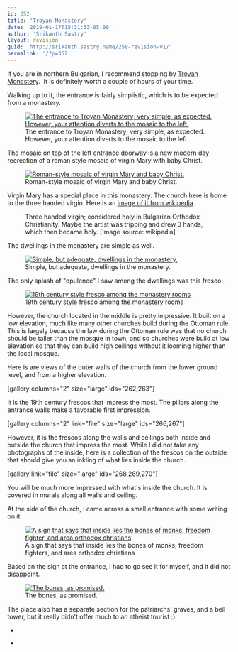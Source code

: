 ```yaml
---
id: 352
title: 'Troyan Monastery'
date: '2019-01-17T15:31:33-05:00'
author: 'Srikanth Sastry'
layout: revision
guid: 'http://srikanth.sastry.name/258-revision-v1/'
permalink: '/?p=352'
---
```


<!-- wp:paragraph -->
<p>If you are in northern Bulgarian, I recommend stopping by <a href="https://en.wikipedia.org/wiki/Troyan_Monastery">Troyan Monastery</a>.&nbsp;&nbsp;It is definitely worth a couple of hours of your time.</p>
<!-- /wp:paragraph -->

<!-- wp:paragraph -->
<p>Walking up to it, the entrance is fairly simplistic, which is to be expected from a monastery.</p>
<!-- /wp:paragraph -->

<!-- wp:image {"id":259,"align":"center"} -->
<div class="wp-block-image"><figure class="aligncenter"><a href="http://srikanth.sastry.name/troyan-monastery/img_20150831_154933/"><img src="http://srikanth.sastry.name/wp-content/uploads/2015/08/IMG_20150831_154933-1024x760.jpg" alt="The entrance to Troyan Monastery; very simple, as expected. However, your attention diverts to the mosaic to the left." class="wp-image-259"/></a><figcaption>The entrance to Troyan Monastery; very simple, as expected. However, your attention diverts to the mosaic to the left.</figcaption></figure></div>
<!-- /wp:image -->

<!-- wp:paragraph -->
<p>The mosaic on top of the left entrance doorway is a new modern day recreation of a roman style mosaic of virgin Mary with baby Christ.</p>
<!-- /wp:paragraph -->

<!-- wp:more -->
<!--more-->
<!-- /wp:more -->

<!-- wp:image {"id":261,"align":"center"} -->
<div class="wp-block-image"><figure class="aligncenter"><a href="http://srikanth.sastry.name/wp-content/uploads/2015/08/IMG_20150831_155017.jpg"><img src="http://srikanth.sastry.name/wp-content/uploads/2015/08/IMG_20150831_155017-760x1024.jpg" alt="Roman-style mosaic of virgin Mary and baby Christ." class="wp-image-261"/></a><figcaption>Roman-style mosaic of virgin Mary and baby Christ.</figcaption></figure></div>
<!-- /wp:image -->

<!-- wp:paragraph -->
<p>Virgin Mary has a special place in this monastery. The church here is home to the three handed virgin. Here is an <a href="https://en.wikipedia.org/wiki/Troyan_Monastery#/media/File:Three_Handed_Virgin_of_Troyan_Monastery.JPG">image of it from wikipedia</a>.</p>
<!-- /wp:paragraph -->

<!-- wp:image {"align":"center"} -->
<div class="wp-block-image"><figure class="aligncenter"><a href="https://upload.wikimedia.org/wikipedia/commons/d/d8/Three_Handed_Virgin_of_Troyan_Monastery.JPG"><img src="https://upload.wikimedia.org/wikipedia/commons/d/d8/Three_Handed_Virgin_of_Troyan_Monastery.JPG" alt=""/></a><figcaption>Three handed virgin; considered holy in Bulgarian Orthodox Christianity. Maybe the artist was tripping and drew 3 hands, which then became holy. [Image source: wikipedia]</figcaption></figure></div>
<!-- /wp:image -->

<!-- wp:paragraph -->
<p>The dwellings in the monastery are simple as well.</p>
<!-- /wp:paragraph -->

<!-- wp:image {"id":264,"align":"center"} -->
<div class="wp-block-image"><figure class="aligncenter"><a href="http://srikanth.sastry.name/wp-content/uploads/2015/08/IMG_20150831_160245.jpg"><img src="http://srikanth.sastry.name/wp-content/uploads/2015/08/IMG_20150831_160245-1024x760.jpg" alt="Simple, but adequate, dwellings in the monastery." class="wp-image-264"/></a><figcaption>Simple, but adequate, dwellings in the monastery.</figcaption></figure></div>
<!-- /wp:image -->

<!-- wp:paragraph -->
<p>The only splash of "opulence" I saw among the dwellings was this&nbsp;fresco.</p>
<!-- /wp:paragraph -->

<!-- wp:image {"id":265,"align":"center"} -->
<div class="wp-block-image"><figure class="aligncenter"><a href="http://srikanth.sastry.name/wp-content/uploads/2015/08/IMG_20150831_160420.jpg"><img src="http://srikanth.sastry.name/wp-content/uploads/2015/08/IMG_20150831_160420-1024x760.jpg" alt="19th century style fresco among the monastery rooms" class="wp-image-265"/></a><figcaption>19th century style fresco among the monastery rooms</figcaption></figure></div>
<!-- /wp:image -->

<!-- wp:paragraph -->
<p>However, the church located in the middle is pretty impressive. It built on a low elevation, much like many other churches build during the Ottoman rule. This is largely because the law during the Ottoman rule was that no church should be taller than the mosque in town, and so churches were build at low elevation so that they can build high ceilings without it looming higher than the local mosque.</p>
<!-- /wp:paragraph -->

<!-- wp:paragraph -->
<p>Here is are views of the outer walls of the church from the lower ground level, and from a higher elevation.</p>
<!-- /wp:paragraph -->

<!-- wp:paragraph -->
<p>[gallery columns="2" size="large" ids="262,263"]</p>
<!-- /wp:paragraph -->

<!-- wp:paragraph -->
<p>It is the 19th century frescos that impress the most. The pillars along the entrance walls make a favorable first impression.</p>
<!-- /wp:paragraph -->

<!-- wp:paragraph -->
<p>[gallery columns="2" link="file" size="large" ids="266,267"]</p>
<!-- /wp:paragraph -->

<!-- wp:paragraph -->
<p>However, it is the frescos along the walls and ceilings both inside and outside the church that impress the most. While I did not take any photographs of the inside, here is a collection of the frescos on the outside that should give you an inkling of what lies inside the church.</p>
<!-- /wp:paragraph -->

<!-- wp:paragraph -->
<p>[gallery link="file" size="large" ids="268,269,270"]</p>
<!-- /wp:paragraph -->

<!-- wp:paragraph -->
<p>You will be much more impressed with what's inside the church. It is covered in murals along all walls and&nbsp;ceiling.</p>
<!-- /wp:paragraph -->

<!-- wp:paragraph -->
<p>At the side of the church, I came across a small entrance with some writing on it.</p>
<!-- /wp:paragraph -->

<!-- wp:image {"id":271,"align":"center"} -->
<div class="wp-block-image"><figure class="aligncenter"><a href="http://srikanth.sastry.name/wp-content/uploads/2015/08/IMG_20150831_160632.jpg"><img src="http://srikanth.sastry.name/wp-content/uploads/2015/08/IMG_20150831_160632-1024x760.jpg" alt="A sign that says that inside lies the bones of monks, freedom fighter, and area orthodox christians" class="wp-image-271"/></a><figcaption>A sign that says that inside lies the bones of monks, freedom fighters, and area orthodox christians</figcaption></figure></div>
<!-- /wp:image -->

<!-- wp:paragraph -->
<p>Based on the sign at the entrance, I had to go see it for myself, and it did not disappoint.</p>
<!-- /wp:paragraph -->

<!-- wp:image {"id":272,"align":"center"} -->
<div class="wp-block-image"><figure class="aligncenter"><a href="http://srikanth.sastry.name/wp-content/uploads/2015/08/IMG_20150831_160549.jpg"><img src="http://srikanth.sastry.name/wp-content/uploads/2015/08/IMG_20150831_160549-760x1024.jpg" alt="The bones, as promised." class="wp-image-272"/></a><figcaption>The bones, as promised.</figcaption></figure></div>
<!-- /wp:image -->

<!-- wp:paragraph -->
<p>The place also has a separate section for the patriarchs' graves, and a bell tower, but it really didn't offer much to an atheist tourist :)</p>
<!-- /wp:paragraph -->

<!-- wp:gallery {"ids":[274,275],"columns":2,"linkTo":"attachment"} -->
<ul class="wp-block-gallery columns-2 is-cropped"><li class="blocks-gallery-item"><figure><img src="http://srikanth.sastry.name/wp-content/uploads/2015/08/IMG_20150831_161018.jpg" alt="" data-id="274" class="wp-image-274"/></figure></li><li class="blocks-gallery-item"><figure><img src="http://srikanth.sastry.name/wp-content/uploads/2015/08/IMG_20150831_161112.jpg" alt="" data-id="275" class="wp-image-275"/></figure></li></ul>
<!-- /wp:gallery -->